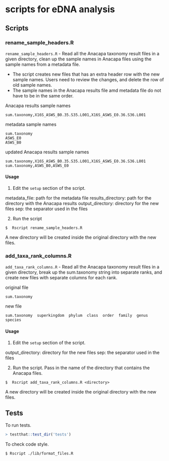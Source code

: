 # scripts for eDNA analysis

## Scripts

### rename_sample_headers.R

`rename_sample_headers.R` - Read all the Anacapa taxonomy result files in a given
directory, clean up the sample names in Anacapa files using the sample names from a
metadata file. 

- The script creates new files that has an extra header row with the new sample names. Users need to review the changes, and delete the row of old sample names.
- The sample names in the Anacapa results file amd metadata file do not have to be in the same order. 

Anacapa results sample names
```
sum.taxonomy,X16S_ASWS_B0.35.S35.L001,X16S_ASWS_E0.36.S36.L001	
```

metadata sample names
```
sum.taxonomy
ASWS_E0
ASWS_B0
```
updated Anacapa results sample names

```
sum.taxonomy,X16S_ASWS_B0.35.S35.L001,X16S_ASWS_E0.36.S36.L001	
sum.taxonomy,ASWS_B0,ASWS_E0
```

#### Usage

1. Edit the `setup` section of the script.

metadata_file: path for the metadata file
results_directory: path for the directory with the Anacapa results
output_directory: directory for the new files
sep: the separator used in the files 

2. Run the script

```
$  Rscript rename_sample_headers.R
```

A new directory will be created inside the original directory with the new files.


### add_taxa_rank_columns.R

`add_taxa_rank_columns.R` - Read all the Anacapa taxonomy result files in a given directory, break up the sum.taxonomy string into separate ranks, and create new files
with separate columns for each rank.

original file 
```
sum.taxonomy
```

new file
```
sum.taxonomy  superkingdom  phylum  class  order  family  genus  species
```

#### Usage

1. Edit the `setup` section of the script.

output_directory: directory for the new files
sep: the separator used in the files 


2. Run the script. Pass in the name of the directory that contains the Anacapa files.

```
$  Rscript add_taxa_rank_columns.R <directory>
```

A new directory will be created inside the original directory with the new files.


## Tests

To run tests.
```R
> testthat::test_dir('tests')
```

To check code style.
```
$ Rscript ./lib/format_files.R
```